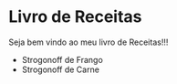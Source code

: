 <h1>Livro de Receitas</h1>

Seja bem vindo ao meu livro de Receitas!!!

<ul>
    <li>Strogonoff de Frango</li>
    <li>Strogonoff de Carne</li>
</ul>
